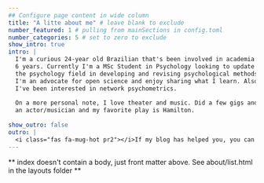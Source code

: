 ```yaml
---
## Configure page content in wide column
title: "A litte about me" # leave blank to exclude
number_featured: 1 # pulling from mainSections in config.toml
number_categories: 5 # set to zero to exclude
show_intro: true
intro: |
  I'm a curious 24-year old Brazilian that's been involved in academia for about
  6 years. Currently I'm a MSc Student in Psychology looking to update and help
  the psychology field in developing and revising psychological methods. Moreover,
  I'm an advocate for open science and enjoy sharing what I learn. Also, lately 
  I've been interested in network psychometrics.
  
  On a more personal note, I love theater and music. Did a few gigs and plays as
  an actor/musician and my favorite play is Hamilton.
  
show_outro: false
outro: |
  <i class="fas fa-mug-hot pr2"></i>If my blog has helped you, you can [buy me a coffee](https://ko-fi.com/gabrielrr)!
---
```


** index doesn't contain a body, just front matter above.
See about/list.html in the layouts folder **
